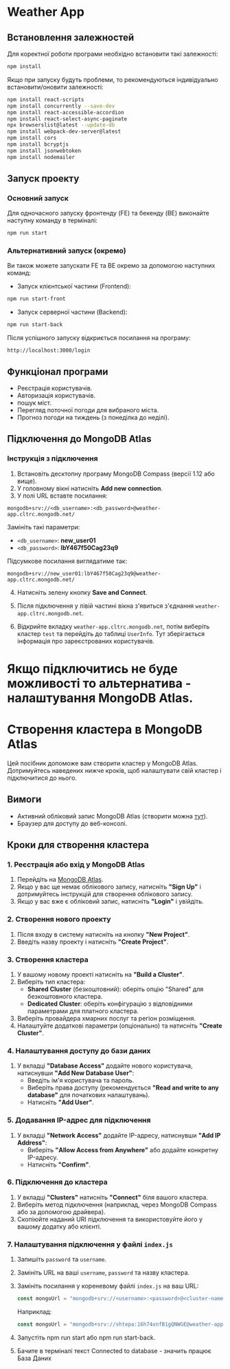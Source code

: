 # Weather App

## Встановлення залежностей

Для коректної роботи програми необхідно встановити такі залежності:

``` bash
npm install
````
Якщо при запуску будуть проблеми, то рекомендуються індивідуально встановити/оновити залежності:
``` bash
npm install react-scripts
npm install concurrently --save-dev
npm install react-accessible-accordion
npm install react-select-async-paginate
npx browserslist@latest --update-db
npm install webpack-dev-server@latest
npm install cors
npm install bcryptjs
npm install jsonwebtoken
npm install nodemailer
````

## Запуск проекту

### Основний запуск

Для одночасного запуску фронтенду (FE) та бекенду (BE) виконайте наступну команду в терміналі:

``` bash
npm run start
````

### Альтернативний запуск (окремо)

Ви також можете запускати FE та BE окремо за допомогою наступних команд:

- Запуск клієнтської частини (Frontend):

 ``` bash
 npm run start-front
 ````

- Запуск серверної частини (Backend):

 ``` bash
 npm run start-back
 ````

Після успішного запуску відкриється посилання на програму:

````
http://localhost:3000/login
````

## Функціонал програми

- Реєстрація користувачів.
- Авторизація користувачів.
- пошук міст.
- Перегляд поточної погоди для вибраного міста.
- Прогноз погоди на тиждень (з понеділка до неділі).

## Підключення до MongoDB Atlas

### Інструкція з підключення

1. Встановіть десктопну програму MongoDB Compass (версії 1.12 або вище).
2. У головному вікні натисніть **Add new connection**.
3. У полі URL вставте посилання:

 ````
 mongodb+srv://<db_username>:<db_password>@weather-app.cltrc.mongodb.net/
 ````

 Замініть такі параметри:
 - `<db_username>`: **new_user01**
 - `<db_password>`: **lbY467f50Cag23q9**

 Підсумкове посилання виглядатиме так:

 ````
 mongodb+srv://new_user01:lbY467f50Cag23q9@weather-app.cltrc.mongodb.net/
 ````

4. Натисніть зелену кнопку **Save and Connect**.

5. Після підключення у лівій частині вікна з'явиться з'єднання `weather-app.cltrc.mongodb.net`.

6. Відкрийте вкладку `weather-app.cltrc.mongodb.net`, потім виберіть кластер `test` та перейдіть до таблиці `UserInfo`. Тут зберігається інформація про зареєстрованих користувачів.

# Якщо підключитись не буде можливості то альтернатива - налаштування MongoDB Atlas.

# Створення кластера в MongoDB Atlas

Цей посібник допоможе вам створити кластер у MongoDB Atlas. Дотримуйтесь наведених нижче кроків, щоб налаштувати свій кластер і підключитися до нього.

## Вимоги

- Активний обліковий запис MongoDB Atlas (створити можна [тут](https://www.mongodb.com/cloud/atlas)).
- Браузер для доступу до веб-консолі.

## Кроки для створення кластера

### 1. Реєстрація або вхід у MongoDB Atlas

1. Перейдіть на [MongoDB Atlas](https://www.mongodb.com/cloud/atlas).
2. Якщо у вас ще немає облікового запису, натисніть **"Sign Up"** і дотримуйтесь інструкцій для створення облікового запису.
3. Якщо у вас вже є обліковий запис, натисніть **"Login"** і увійдіть.

### 2. Створення нового проекту

1. Після входу в систему натисніть на кнопку **"New Project"**.
2. Введіть назву проекту і натисніть **"Create Project"**.

### 3. Створення кластера

1. У вашому новому проекті натисніть на **"Build a Cluster"**.
2. Виберіть тип кластера:
   - **Shared Cluster** (безкоштовний): оберіть опцію "Shared" для безкоштовного кластера.
   - **Dedicated Cluster**: оберіть конфігурацію з відповідними параметрами для платного кластера.
3. Виберіть провайдера хмарних послуг та регіон розміщення.
4. Налаштуйте додаткові параметри (опціонально) та натисніть **"Create Cluster"**.

### 4. Налаштування доступу до бази даних

1. У вкладці **"Database Access"** додайте нового користувача, натиснувши **"Add New Database User"**:
   - Введіть ім'я користувача та пароль.
   - Виберіть права доступу (рекомендується **"Read and write to any database"** для початкових налаштувань).
   - Натисніть **"Add User"**.

### 5. Додавання IP-адрес для підключення

1. У вкладці **"Network Access"** додайте IP-адресу, натиснувши **"Add IP Address"**:
   - Виберіть **"Allow Access from Anywhere"** або додайте конкретну IP-адресу.
   - Натисніть **"Confirm"**.

### 6. Підключення до кластера

1. У вкладці **"Clusters"** натисніть **"Connect"** біля вашого кластера.
2. Виберіть метод підключення (наприклад, через MongoDB Compass або за допомогою драйвера).
3. Скопіюйте наданий URI підключення та використовуйте його у вашому додатку або клієнті.

### 7. Налаштування підключення у файлі `index.js`

1. Запишіть `password` та `username`.
2. Замініть URL на ваші `username`, `password` та назву кластера.
3. Замініть посилання у кореневому файлі `index.js` на ваш URL:
   ```javascript
   const mongoUrl = "mongodb+srv://<username>:<password>@<cluster-name>.mongodb.net/?retryWrites=true&w=majority&appName=YourAppName";
   ```

   Наприклад:
   ```javascript
   const mongoUrl = "mongodb+srv://shtepa:16h74xnfB1gQNWGE@weather-app.cltrc.mongodb.net/?retryWrites=true&w=majority&appName=Weather-app";
   ```
4. Запустіть npm run start або npm run start-back.
5. Бачите в терміналі текст Connected to database - значить працює База Даних
